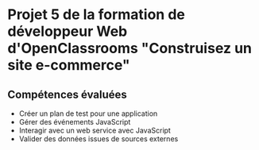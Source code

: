 # Projet 5 de la formation de développeur Web d'OpenClassrooms "Construisez un site e-commerce"

## Compétences évaluées
- Créer un plan de test pour une application
- Gérer des événements JavaScript
- Interagir avec un web service avec JavaScript
- Valider des données issues de sources externes


